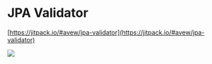 # JPA Validator
[https://jitpack.io/#avew/jpa-validator](https://jitpack.io/#avew/jpa-validator)

[![](https://jitpack.io/v/avew/jpa-validator.svg)](https://jitpack.io/#avew/jpa-validator)

